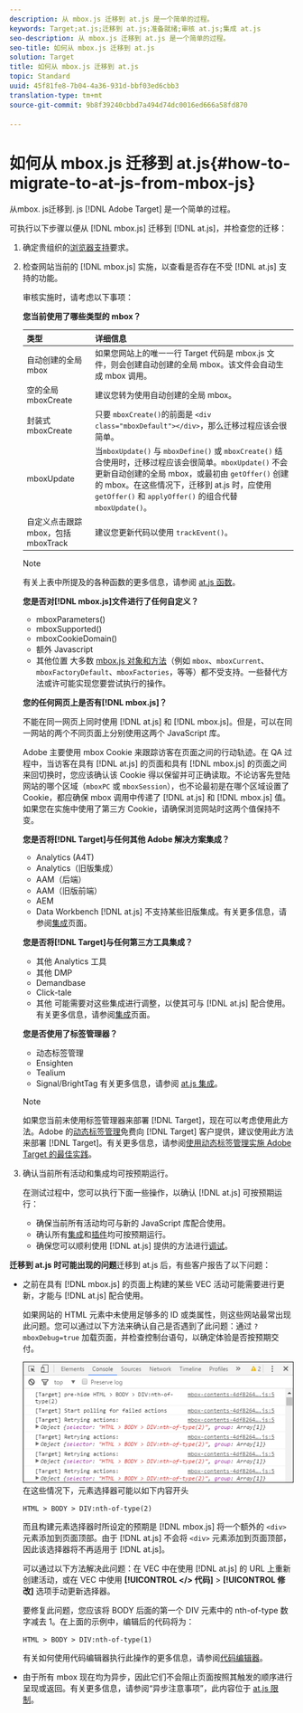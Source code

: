```yaml
---
description: 从 mbox.js 迁移到 at.js 是一个简单的过程。
keywords: Target;at.js;迁移到 at.js;准备就绪;审核 at.js;集成 at.js
seo-description: 从 mbox.js 迁移到 at.js 是一个简单的过程。
seo-title: 如何从 mbox.js 迁移到 at.js
solution: Target
title: 如何从 mbox.js 迁移到 at.js
topic: Standard
uuid: 45f81fe8-7b04-4a36-931d-bbf03ed6cbb3
translation-type: tm+mt
source-git-commit: 9b8f39240cbbd7a494d74dc0016ed666a58fd870

---
```



# 如何从 mbox.js 迁移到 at.js{#how-to-migrate-to-at-js-from-mbox-js}

从mbox. js迁移到. js [!DNL Adobe Target] 是一个简单的过程。

可执行以下步骤以便从 [!DNL mbox.js] 迁移到 [!DNL at.js]，并检查您的迁移：

1. 确定贵组织的[浏览器支持](../../../../c-implementing-target/c-considerations-before-you-implement-target/supported-browsers.md#reference_01B4BF99E7D545A7998773202A2F6100)要求。
1. 检查网站当前的 [!DNL mbox.js] 实施，以查看是否存在不受 [!DNL at.js] 支持的功能。

   审核实施时，请考虑以下事项：

   **您当前使用了哪些类型的 mbox？**

   | 类型 | 详细信息 |
   |--- |--- |
   | 自动创建的全局 mbox | 如果您网站上的唯一一行 Target 代码是 mbox.js 文件，则会创建自动创建的全局 mbox。该文件会自动生成 mbox 调用。 |
   | 空的全局 mboxCreate | 建议您转为使用自动创建的全局 mbox。 |
   | 封装式 mboxCreate | 只要 `mboxCreate()`的前面是 `<div class="mboxDefault"></div>`，那么迁移过程应该会很简单。 |
   | mboxUpdate | 当`mboxUpdate()` 与 `mboxDefine()` 或 `mboxCreate()` 结合使用时，迁移过程应该会很简单。`mboxUpdate()` 不会更新自动创建的全局 mbox，或最初由 `getOffer()` 创建的 mbox。在这些情况下，迁移到 at.js 时，应使用 `getOffer()` 和 `applyOffer()` 的组合代替 `mboxUpdate()`。 |
   | 自定义点击跟踪 mbox，包括 mboxTrack | 建议您更新代码以使用 `trackEvent()`。 |

   >[!NOTE]
   >
   >有关上表中所提及的各种函数的更多信息，请参阅 [at.js 函数](/help/c-implementing-target/c-implementing-target-for-client-side-web/cmp-atjs-functions.md)。

   **您是否对[!DNL mbox.js]文件进行了任何自定义？**

   * mboxParameters()
   * mboxSupported()
   * mboxCookieDomain()
   * 额外 Javascript
   * 其他位置
   大多数 [mbox.js 对象和方法](../../../../c-target/c-visitor-profile/variables-profiles-parameters-methods.md#section_8C78059D15D9452F95636A5640188537)（例如 `mbox`、`mboxCurrent`、`mboxFactoryDefault`、`mboxFactories`，等等）都不受支持。一些替代方法或许可能实现您要尝试执行的操作。

   **您的任何网页上是否有[!DNL mbox.js]？**

   不能在同一网页上同时使用 [!DNL at.js] 和 [!DNL mbox.js]。但是，可以在同一网站的两个不同页面上分别使用这两个 JavaScript 库。

   Adobe 主要使用 mbox Cookie 来跟踪访客在页面之间的行动轨迹。在 QA 过程中，当访客在具有 [!DNL at.js] 的页面和具有 [!DNL mbox.js] 的页面之间来回切换时，您应该确认该 Cookie 得以保留并可正确读取。不论访客先登陆网站的哪个区域（`mboxPC` 或 `mboxSession`），也不论最初是在哪个区域设置了 Cookie，都应确保 mbox 调用中传递了 [!DNL at.js] 和 [!DNL mbox.js] 值。如果您在实施中使用了第三方 Cookie，请确保浏览网站时这两个值保持不变。

   **您是否将[!DNL Target]与任何其他 Adobe 解决方案集成？**

   * Analytics (A4T)
   * Analytics（旧版集成）
   * AAM（后端）
   * AAM（旧版前端）
   * AEM
   * Data Workbench
   [!DNL at.js] 不支持某些旧版集成。有关更多信息，请参阅[集成](../../../../c-implementing-target/c-implementing-target-for-client-side-web/c-how-atjs-works/target-atjs-integrations.md#concept_C100BC4F073C4B57A608B309D0157B39)页面。

   **您是否将[!DNL Target]与任何第三方工具集成？**

   * 其他 Analytics 工具
   * 其他 DMP
   * Demandbase
   * Click-tale
   * 其他
   可能需要对这些集成进行调整，以使其可与 [!DNL at.js] 配合使用。有关更多信息，请参阅[集成](../../../../c-implementing-target/c-implementing-target-for-client-side-web/c-how-atjs-works/target-atjs-integrations.md#concept_C100BC4F073C4B57A608B309D0157B39)页面。

   **您是否使用了标签管理器？**

   * 动态标签管理
   * Ensighten
   * Tealium
   * Signal/BrightTag
   有关更多信息，请参阅 [at.js 集成](../../../../c-implementing-target/c-implementing-target-for-client-side-web/c-how-atjs-works/target-atjs-integrations.md#concept_C100BC4F073C4B57A608B309D0157B39)。

   >[!NOTE]
   >
   >如果您当前未使用标签管理器来部署 [!DNL Target]，现在可以考虑使用此方法。Adobe 的[动态标签管理](https://dtm.adobe.com)免费向 [!DNL Target] 客户提供，建议使用此方法来部署 [!DNL Target]。有关更多信息，请参阅[使用动态标签管理实施 Adobe Target 的最佳实践](https://marketing.adobe.com/resources/help/en_US/dtm/target/)。

1. 确认当前所有活动和集成均可按预期运行。

   在测试过程中，您可以执行下面一些操作，以确认 [!DNL at.js] 可按预期运行：

   * 确保当前所有活动均可与新的 JavaScript 库配合使用。
   * 确认所有[集成](../../../../c-implementing-target/c-implementing-target-for-client-side-web/c-how-atjs-works/target-atjs-integrations.md#concept_C100BC4F073C4B57A608B309D0157B39)和[插件](../../../../c-implementing-target/c-implementing-target-for-client-side-web/t-mbox-download/c-target-atjs-implementation/target-atjs-plugins.md#concept_F5D4C0A4DACF41409CC42FDD93B13FAF)均可按预期运行。
   * 确保您可以顺利使用 [!DNL at.js] 提供的方法进行[调试](../../../../c-implementing-target/c-implementing-target-for-client-side-web/c-target-debugging-atjs/target-debugging-atjs.md#concept_CAE591DA8C404C22917584ECD4F7494F)。

**迁移到 at.js 时可能出现的问题**迁移到 at.js 后，有些客户报告了以下问题：

* 之前在具有 [!DNL mbox.js] 的页面上构建的某些 VEC 活动可能需要进行更新，才能与 [!DNL at.js] 配合使用。

   如果网站的 HTML 元素中未使用足够多的 ID 或类属性，则这些网站最常出现此问题。您可以通过以下方法来确认自己是否遇到了此问题：通过 `?mboxDebug=true` 加载页面，并检查控制台语句，以确定体验是否按预期交付。

   ![](assets/mboxdebug.png)
在这些情况下，元素选择器可能以如下内容开头

   ```
   HTML > BODY > DIV:nth-of-type(2)
   ```

   而且构建元素选择器时所设定的预期是 [!DNL mbox.js] 将一个额外的 `<div>` 元素添加到页面顶部。由于 [!DNL at.js] 不会将 `<div>` 元素添加到页面顶部，因此该选择器将不再适用于 [!DNL at.js]。

   可以通过以下方法解决此问题：在 VEC 中在使用 [!DNL at.js] 的 URL 上重新创建活动，或在 VEC 中使用 **[!UICONTROL &lt;/&gt; 代码]** &gt; **[!UICONTROL 修改]** 选项手动更新选择器。

   要修复此问题，您应该将 BODY 后面的第一个 DIV 元素中的 nth-of-type 数字减去 1。在上面的示例中，编辑后的代码将为：

   ```
   HTML > BODY > DIV:nth-of-type(1)
   ```

   有关如何使用代码编辑器执行此操作的更多信息，请参阅[代码编辑器](../../../../c-experiences/c-visual-experience-composer/c-vec-code-editor/vec-code-editor.md#concept_B3A6E9EE3A60406DB640E205EA1745B5)。

* 由于所有 mbox 现在均为异步，因此它们不会阻止页面按照其触发的顺序进行呈现或返回。有关更多信息，请参阅“异步注意事项”，此内容位于 [at.js 限制](../../../../c-implementing-target/c-implementing-target-for-client-side-web/t-mbox-download/c-target-atjs-implementation/target-atjs-limitations.md#concept_FA99E4D6EC274552BF45E01AFB76CCAE)。
